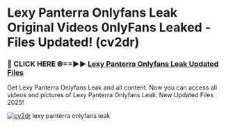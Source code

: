 # Lexy Panterra Onlyfans Leak Original Videos 0nlyFans Leaked - Files Updated! (cv2dr)

<h3>🔴 CLICK HERE 🌐==►► <a href="https://tinyurl.com/4seja8ks" rel="nofollow">Lexy Panterra Onlyfans Leak Updated Files</a></h3>

Get Lexy Panterra Onlyfans Leak and all content. Now you can access all videos and pictures of Lexy Panterra Onlyfans Leak. New Updated Files 2025!

[![cv2dr](https://i.imgur.com/EWjZXRe.gif)](https://tinyurl.com/4seja8ks)
lexy panterra onlyfans leak